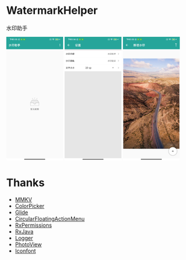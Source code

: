 # WatermarkHelper
水印助手

<img src="https://github.com/trueAndroidfans/WatermarkHelper/blob/master/image/1.jpg" width="30%" /> <img src="https://github.com/trueAndroidfans/WatermarkHelper/blob/master/image/2.jpg" width="30%" /> <img src="https://github.com/trueAndroidfans/WatermarkHelper/blob/master/image/3.jpg" width="30%" />

# Thanks
+ [MMKV](https://github.com/Tencent/MMKV)
+ [ColorPicker](https://github.com/jaredrummler/ColorPicker)
+ [Glide](https://github.com/bumptech/glide)
+ [CircularFloatingActionMenu](https://github.com/oguzbilgener/CircularFloatingActionMenu)
+ [RxPermissions](https://github.com/tbruyelle/RxPermissions)
+ [RxJava](https://github.com/ReactiveX/RxJava)
+ [Logger](https://github.com/orhanobut/logger)
+ [PhotoView](https://github.com/chrisbanes/PhotoView)
+ [Iconfont](https://www.iconfont.cn/)
